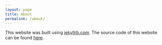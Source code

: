 ```yaml
---
layout: page
title: About
permalink: /about/
---
```


This website was built using [jekyllrb.com](https://jekyllrb.com/). The source code of this website can be found [here](https://github.com/200sx/200sx.github.io).
